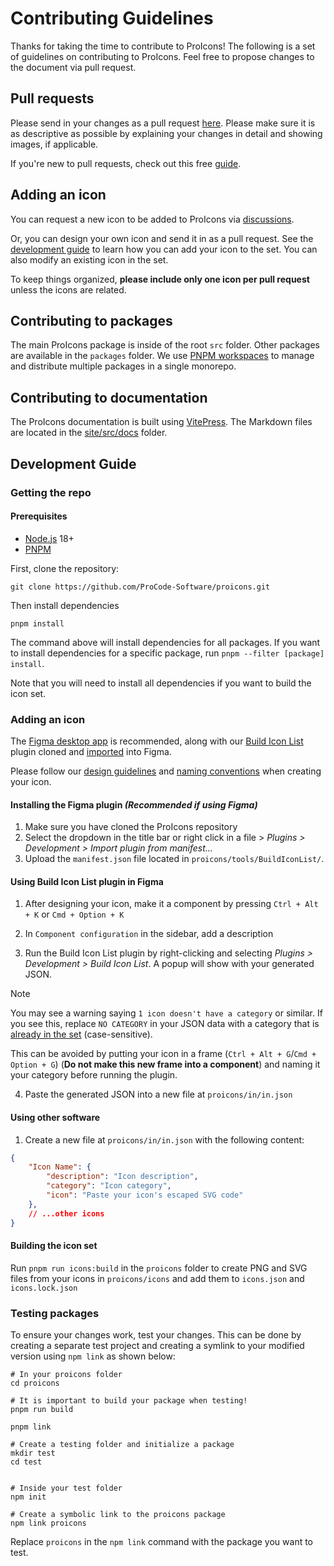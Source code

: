 # Contributing Guidelines

Thanks for taking the time to contribute to ProIcons!
The following is a set of guidelines on contributing to ProIcons. Feel free to propose changes to the document via pull request.

## Pull requests

Please send in your changes as a pull request [here](https://github.com/ProCode-Software/proicons/pulls). Please make sure it is as descriptive as possible by explaining your changes in detail and showing images, if applicable.

If you're new to pull requests, check out this free [guide](https://egghead.io/courses/how-to-contribute-to-an-open-source-project-on-github).

## Adding an icon

You can request a new icon to be added to ProIcons via [discussions](https://github.com/ProCode-Software/proicons/discussions/categories/icon-requests).

Or, you can design your own icon and send it in as a pull request. See the [development guide](https://github.com/ProCode-Software/proicons/blob/main/CONTRIBUTING.md#development-guide) to learn how you can add your icon to the set. You can also modify an existing icon in the set.

To keep things organized, **please include only one icon per pull request** unless the icons are related.

## Contributing to packages

The main ProIcons package is inside of the root `src` folder. Other packages are available in the `packages` folder. We use [PNPM workspaces](https://pnpm.io/workspaces) to manage and distribute multiple packages in a single monorepo.

## Contributing to documentation

The ProIcons documentation is built using [VitePress](https://vitepress.dev). The Markdown files are located in the [site/src/docs](https://github.com/ProCode-Software/proicons/tree/main/site/src/docs) folder.

## Development Guide

### Getting the repo
#### Prerequisites
- [Node.js](https://nodejs.org) 18+
- [PNPM](https://pnpm.io)

First, clone the repository:

```
git clone https://github.com/ProCode-Software/proicons.git
```

Then install dependencies

```
pnpm install
```

The command above will install dependencies for all packages. If you want to install dependencies for a specific package, run `pnpm --filter [package] install`.

Note that you will need to install all dependencies if you want to build the icon set.

### Adding an icon
The [Figma desktop app](https://www.figma.com/downloads/) is recommended, along with our [Build Icon List](https://github.com/ProCode-Software/proicons/tree/main/tools/BuildIconList) plugin cloned and [imported](#installing-the-figma-plugin) into Figma.

Please follow our [design guidelines](https://procode-software.github.io/proicons/docs/contributing/design-guidelines) and [naming conventions](https://procode-software.github.io/proicons/docs/contributing/design-guidelines/naming) when creating your icon.

#### Installing the Figma plugin *(Recommended if using Figma)*
1. Make sure you have cloned the ProIcons repository
2. Select the dropdown in the title bar or right click in a file > *Plugins > Development > Import plugin from manifest...*
3. Upload the `manifest.json` file located in `proicons/tools/BuildIconList/`.

#### Using Build Icon List plugin in Figma
1. After designing your icon, make it a component by pressing `Ctrl + Alt + K` or `Cmd + Option + K`

2. In `Component configuration` in the sidebar, add a description

3. Run the Build Icon List plugin by right-clicking and selecting *Plugins > Development > Build Icon List*. A popup will show with your generated JSON.

> [!NOTE]
> You may see a warning saying `1 icon doesn't have a category` or similar. If you see this, replace `NO CATEGORY` in your JSON data with a category that is [already in the set](https://procode-software.github.io/proicons/icons) (case-sensitive).
>
> This can be avoided by putting your icon in a frame (`Ctrl + Alt + G`/`Cmd + Option + G`) (**Do not make this new frame into a component**) and naming it your category before running the plugin.

4. Paste the generated JSON into a new file at `proicons/in/in.json`

#### Using other software
1. Create a new file at `proicons/in/in.json` with the following content:

```json
{
    "Icon Name": {
        "description": "Icon description",
        "category": "Icon category",
        "icon": "Paste your icon's escaped SVG code"
    },
    // ...other icons
}
```

#### Building the icon set
Run `pnpm run icons:build` in the `proicons` folder to create PNG and SVG files from your icons in `proicons/icons` and add them to `icons.json` and `icons.lock.json`

### Testing packages

To ensure your changes work, test your changes. This can be done by creating a separate test project and creating a symlink to your modified version using `npm link` as shown below:

```shell
# In your proicons folder
cd proicons

# It is important to build your package when testing!
pnpm run build

pnpm link

# Create a testing folder and initialize a package
mkdir test
cd test


# Inside your test folder
npm init

# Create a symbolic link to the proicons package
npm link proicons
```

Replace `proicons` in the `npm link` command with the package you want to test.
